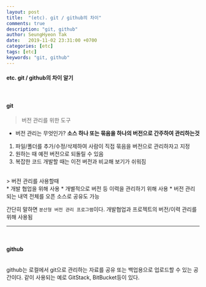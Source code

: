 ```yaml
---
layout: post
title:  "(etc). git / github의 차이"
comments: true
description: "git, github"
author: SeungHyeon Tak
date:   2019-11-02 23:31:00 +0700
categories: [etc]
tags: [etc]
keywords: "git, github"
---
```

#### etc. git / github의 차이 알기
<br>

#### git
> 버전 관리를 위한 도구 <br>

* 버전 관리는 무엇인가?
**소스 하나 또는 묶음을 하나의 버전으로 간주하여 관리하는것**<br>
1. 파일/폴더를 추가/수정/삭제하여 사람이 직접 묶음을 버전으로 관리하자고 지정
2. 원하는 때 예전 버전으로 되돌릴 수 있음
3. 복잡한 코드 개발할 때는 이전 버전과 비교해 보기가 쉬워짐
<br>
> 버전 관리를 사용할때 <br>
* 개발 협업을 위해 사용
* 개별적으로 버전 등 이력을 관리하기 위해 사용
  * 버전 관리되는 내역 전체를 오픈 소스로 공유도 가능

간단히 말하면 `분산형 버전 관리 프로그램`이다. 개발협업과 프로젝트의 버전/이력 관리를 위해 사용됨
<br>
*****
<br>

#### github
<br>
github는 로컬에서 git으로 관리하는 자료를 공유 또는 백업용으로 업로드할 수 있는 공간이다.
같이 사용되는 예로 GitStack, BitBucket등이 있다.
